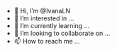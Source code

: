 - 👋 Hi, I’m @IvanaLN
- 👀 I’m interested in ...
- 🌱 I’m currently learning ...
- 💞️ I’m looking to collaborate on ...
- 📫 How to reach me ...

<!---
IvanaLN/IvanaLN is a ✨ special ✨ repository because its `README.md` (this file) appears on your GitHub profile.
You can click the Preview link to take a look at your changes.
--->
